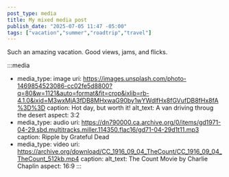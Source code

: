 ```yaml
---
post_type: media
title: My mixed media post
publish_date: "2025-07-05 11:47 -05:00"
tags: ["vacation","summer","roadtrip","travel"]
---
```


Such an amazing vacation. Good views, jams, and flicks.

:::media
- media_type: image
  uri:  https://images.unsplash.com/photo-1469854523086-cc02fe5d8800?q=80&w=1121&auto=format&fit=crop&ixlib=rb-4.1.0&ixid=M3wxMjA3fDB8MHxwaG90by1wYWdlfHx8fGVufDB8fHx8fA%3D%3D
  caption: Hot day, but worth it!
  alt_text: A van driving throug the desert
  aspect: 3:2
- media_type: audio
  uri:  https://dn790000.ca.archive.org/0/items/gd1971-04-29.sbd.multitracks.miller.114350.flac16/gd71-04-29d1t11.mp3
  caption: Ripple by Grateful Dead
- media_type: video
  uri:  https://archive.org/download/CC_1916_09_04_TheCount/CC_1916_09_04_TheCount_512kb.mp4
  caption:
  alt_text: The Count Movie by Charlie Chaplin
  aspect: 16:9
:::